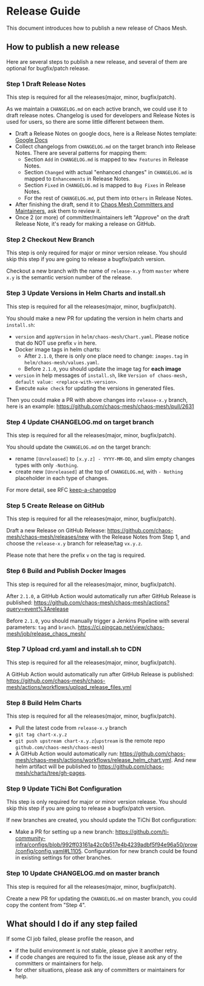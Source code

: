 # Release Guide

This document introduces how to publish a new release of Chaos Mesh.

## How to publish a new release

Here are several steps to publish a new release, and several of them are optional for bugfix/patch release.

### Step 1 Draft Release Notes

This step is required for all the releases(major, minor, bugfix/patch).

As we maintain a `CHANGELOG.md` on each active branch, we could use it to draft release notes. Changelog is used for developers and Release Notes is used for users, so there are some little different between them.

- Draft a Release Notes on google docs, here is a Release Notes template: [Google Docs](https://docs.google.com/document/d/1v0P5NQyepEyT4CH8usouyJup_fvOYtsYAz8nbJfn3Jk/edit?usp=sharing)
- Collect changelogs from `CHANGELOG.md` on the target branch into Release Notes. There are several patterns for mapping them:
  - Section `Add` in `CHANGELOG.md` is mapped to `New Features` in Release Notes.
  - Section `Changed` with actual "enhanced changes" in `CHANGELOG.md` is mapped to `Enhancements` in Release Notes.
  - Section `Fixed` in `CHANGELOG.md` is mapped to `Bug Fixes` in Release Notes.
  - For the rest of `CHANGELOG.md`, put them into `Others` in Release Notes.
- After finishing the draft, send it to [Chaos Mesh Committers and Maintainers](https://github.com/chaos-mesh/chaos-mesh/blob/master/MAINTAINERS.md), ask them to review it.
- Once 2 (or more) of committer/maintainers left "Approve" on the draft Release Note, it's ready for making a release on GitHub.

### Step 2 Checkout New Branch

This step is only required for major or minor version release. You should skip this step if you are going to release a bugfix/patch version.

Checkout a new branch with the name of `release-x.y` from `master` where `x.y` is the semantic version number of the release.

### Step 3 Update Versions in Helm Charts and install.sh

This step is required for all the releases(major, minor, bugfix/patch).

You should make a new PR for updating the version in helm charts and `install.sh`:

- `version` and `appVersion` in `helm/chaos-mesh/Chart.yaml`. Please notice that do NOT use prefix `v` in here.
- Docker image tags in helm charts:
  - After `2.1.0`, there is only one place need to change: `images.tag` in `helm/chaos-mesh/values.yaml`.
  - Before `2.1.0`, you should update the image tag for **each image**
- `version` in help messages of `install.sh`, like `Version of chaos-mesh, default value: <replace-with-version>`.
- Execute `make check` for updating the versions in generated files.

Then you could make a PR with above changes into `release-x.y` branch, here is an example: https://github.com/chaos-mesh/chaos-mesh/pull/2631

### Step 4 Update CHANGELOG.md on target branch

This step is required for all the releases(major, minor, bugfix/patch).

You should update the `CHANGELOG.md` on the target branch:

- rename `[Unreleased]` to `[x.y.z] - YYYY-MM-DD`, and slim empty changes types with only `-Nothing`.
- create new `[Unreleased]` at the top of `CHANGELOG.md`, with `- Nothing` placeholder in each type of changes.

For more detail, see RFC [keep-a-changelog](https://github.com/chaos-mesh/rfcs/blob/main/text/2022-01-17-keep-a-changelog.md#changelogmd-in-release--branches)

### Step 5 Create Release on GitHub

This step is required for all the releases(major, minor, bugfix/patch).

Draft a new Release on GitHub Release: https://github.com/chaos-mesh/chaos-mesh/releases/new with the Release Notes from Step 1, and choose the `release-x.y` branch for release/tag `vx.y.z`.

Please note that here the prefix `v` on the tag is required.

### Step 6 Build and Publish Docker Images

This step is required for all the releases(major, minor, bugfix/patch).

After `2.1.0`, a GitHub Action would automatically run after GitHub Release is published: https://github.com/chaos-mesh/chaos-mesh/actions?query=event%3Arelease

Before `2.1.0`, you should manually trigger a Jenkins Pipeline with several parameters: `tag` and `branch`. https://ci.pingcap.net/view/chaos-mesh/job/release_chaos_mesh/

### Step 7 Upload crd.yaml and install.sh to CDN

This step is required for all the releases(major, minor, bugfix/patch).

A GitHub Action would automatically run after GitHub Release is published: https://github.com/chaos-mesh/chaos-mesh/actions/workflows/upload_release_files.yml

### Step 8 Build Helm Charts

This step is required for all the releases(major, minor, bugfix/patch).

- Pull the latest code from `release-x.y` branch
- `git tag chart-x.y.z`
- `git push upstream chart-x.y.z`(`upstream` is the remote repo `github.com/chaos-mesh/chaos-mesh`)
- A GitHub Action would automatically run: https://github.com/chaos-mesh/chaos-mesh/actions/workflows/release_helm_chart.yml. And new helm artifact will be published to https://github.com/chaos-mesh/charts/tree/gh-pages.

### Step 9 Update TiChi Bot Configuration

This step is only required for major or minor version release. You should skip this step if you are going to release a bugfix/patch version.

If new branches are created, you should update the TiChi Bot configuration:

- Make a PR for setting up a new branch: https://github.com/ti-community-infra/configs/blob/992ff03161a42c0b517e4b4239adbf5f94e96a50/prow/config/config.yaml#L1105. Configuration for new branch could be found in existing settings for other branches.

### Step 10 Update CHANGELOG.md on master branch

This step is required for all the releases(major, minor, bugfix/patch).

Create a new PR for updating the `CHANGELOG.md` on master branch, you could copy the content from "Step 4".

## What should I do if any step failed

If some CI job failed, please profile the reason, and

- if the build environment is not stable, please give it another retry.
- if code changes are required to fix the issue, please ask any of the committers or maintainers for help.
- for other situations, please ask any of committers or maintainers for help.
